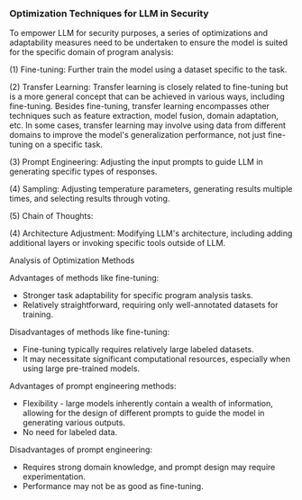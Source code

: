 ### Optimization Techniques for LLM in Security

To empower LLM for security purposes, a series of optimizations and adaptability measures need to be undertaken to ensure the model is suited for the specific domain of program analysis:

(1) Fine-tuning: Further train the model using a dataset specific to the task.

(2) Transfer Learning: Transfer learning is closely related to fine-tuning but is a more general concept that can be achieved in various ways, including fine-tuning. Besides fine-tuning, transfer learning encompasses other techniques such as feature extraction, model fusion, domain adaptation, etc. In some cases, transfer learning may involve using data from different domains to improve the model's generalization performance, not just fine-tuning on a specific task.

(3) Prompt Engineering: Adjusting the input prompts to guide LLM in generating specific types of responses.

(4) Sampling: Adjusting temperature parameters, generating results multiple times, and selecting results through voting.

(5) Chain of Thoughts:

(4) Architecture Adjustment: Modifying LLM's architecture, including adding additional layers or invoking specific tools outside of LLM.



Analysis of Optimization Methods

Advantages of methods like fine-tuning:

+ Stronger task adaptability for specific program analysis tasks.
+ Relatively straightforward, requiring only well-annotated datasets for training.

Disadvantages of methods like fine-tuning:

+ Fine-tuning typically requires relatively large labeled datasets.
+ It may necessitate significant computational resources, especially when using large pre-trained models.

Advantages of prompt engineering methods:

+ Flexibility - large models inherently contain a wealth of information, allowing for the design of different prompts to guide the model in generating various outputs.
+ No need for labeled data.

Disadvantages of prompt engineering:

+ Requires strong domain knowledge, and prompt design may require experimentation.
+ Performance may not be as good as fine-tuning.